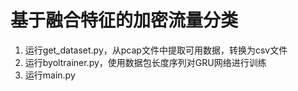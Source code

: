 # **基于融合特征的加密流量分类**

1. 运行get_dataset.py，从pcap文件中提取可用数据，转换为csv文件
2. 运行byoltrainer.py，使用数据包长度序列对GRU网络进行训练
3. 运行main.py


